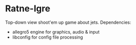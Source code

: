 # Ratne-Igre
Top-down view shoot'em up game about jets. Dependencies:
- allegro5 engine for graphics, audio & input
- libconfig for config file processing
